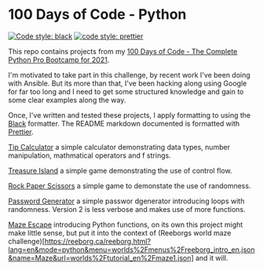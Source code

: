 # 100 Days of Code - Python

[![Code style: black](https://img.shields.io/badge/code%20style-black-000000.svg)](https://github.com/psf/black)
[![code style: prettier](https://img.shields.io/badge/code_style-prettier-ff69b4.svg?style=flat-square)](https://github.com/prettier/prettier)

This repo contains projects from my [100 Days of Code - The Complete Python Pro Bootcamp for 2021](https://www.udemy.com/course/100-days-of-code/).

I'm motivated to take part in this challenge, by recent work I've been doing with Ansible. But its more than that, I've been hacking along using Google for far too long and I need to get some structured knowledge and gain to some clear examples along the way.

Once, I've written and tested these projects, I apply formatting to using the [Black](https://github.com/psf/black) formatter. The README markdown documented is formatted with [Prettier](https://github.com/prettier/prettier).

[Tip Calculator](tip_calculator.py) a simple calculator demonstrating data types, number manipulation, mathmatical operators and f strings.

[Treasure Island](treasure_island.py) a simple game demonstrating the use of control flow.

[Rock Paper Scissors](rock_paper_scissors.py) a simple game to demonstate the use of randomness.

[Password Generator](password_generator.py) a simple passwor dgenerator introducing loops with randomness. Version 2 is less verbose and makes use of more functions.

[Maze Escape](maze_escape.py) introducing Python functions, on its own this project might make little sense, but put it into the context of (Reeborgs world maze challenge)[https://reeborg.ca/reeborg.html?lang=en&mode=python&menu=worlds%2Fmenus%2Freeborg_intro_en.json&name=Maze&url=worlds%2Ftutorial_en%2Fmaze1.json] and it will.
